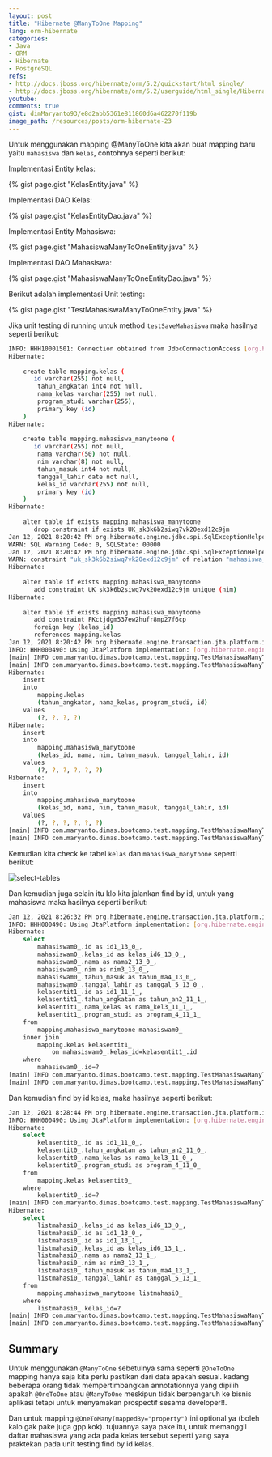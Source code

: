 ```yaml
---
layout: post
title: "Hibernate @ManyToOne Mapping"
lang: orm-hibernate
categories:
- Java
- ORM
- Hibernate
- PostgreSQL
refs: 
- http://docs.jboss.org/hibernate/orm/5.2/quickstart/html_single/
- http://docs.jboss.org/hibernate/orm/5.2/userguide/html_single/Hibernate_User_Guide.html
youtube: 
comments: true
gist: dimMaryanto93/e8d2abb5361e811860d6a462270f119b
image_path: /resources/posts/orm-hibernate-23
---
```


Untuk menggunakan mapping @ManyToOne kita akan buat mapping baru yaitu `mahasiswa` dan `kelas`, contohnya seperti berikut:

Implementasi Entity kelas:

{% gist page.gist "KelasEntity.java" %}

Implementasi DAO Kelas:

{% gist page.gist "KelasEntityDao.java" %}

Implementasi Entity Mahasiswa:

{% gist page.gist "MahasiswaManyToOneEntity.java" %}

Implementasi DAO Mahasiswa:

{% gist page.gist "MahasiswaManyToOneEntityDao.java" %}

Berikut adalah implementasi Unit testing:

{% gist page.gist "TestMahasiswaManyToOneEntity.java" %}

Jika unit testing di running untuk method `testSaveMahasiswa` maka hasilnya seperti berikut:

```bash
INFO: HHH10001501: Connection obtained from JdbcConnectionAccess [org.hibernate.engine.jdbc.env.internal.JdbcEnvironmentInitiator$ConnectionProviderJdbcConnectionAccess@553d2579] for (non-JTA) DDL execution was not in auto-commit mode; the Connection 'local transaction' will be committed and the Connection will be set into auto-commit mode.
Hibernate: 
    
    create table mapping.kelas (
       id varchar(255) not null,
        tahun_angkatan int4 not null,
        nama_kelas varchar(255) not null,
        program_studi varchar(255),
        primary key (id)
    )
Hibernate: 
    
    create table mapping.mahasiswa_manytoone (
       id varchar(255) not null,
        nama varchar(50) not null,
        nim varchar(8) not null,
        tahun_masuk int4 not null,
        tanggal_lahir date not null,
        kelas_id varchar(255) not null,
        primary key (id)
    )
Hibernate: 
    
    alter table if exists mapping.mahasiswa_manytoone 
       drop constraint if exists UK_sk3k6b2siwq7vk20exd12c9jm
Jan 12, 2021 8:20:42 PM org.hibernate.engine.jdbc.spi.SqlExceptionHelper$StandardWarningHandler logWarning
WARN: SQL Warning Code: 0, SQLState: 00000
Jan 12, 2021 8:20:42 PM org.hibernate.engine.jdbc.spi.SqlExceptionHelper$StandardWarningHandler logWarning
WARN: constraint "uk_sk3k6b2siwq7vk20exd12c9jm" of relation "mahasiswa_manytoone" does not exist, skipping
Hibernate: 
    
    alter table if exists mapping.mahasiswa_manytoone 
       add constraint UK_sk3k6b2siwq7vk20exd12c9jm unique (nim)
Hibernate: 
    
    alter table if exists mapping.mahasiswa_manytoone 
       add constraint FKctjdgm537ew2hufr8mp27f6cp 
       foreign key (kelas_id) 
       references mapping.kelas
Jan 12, 2021 8:20:42 PM org.hibernate.engine.transaction.jta.platform.internal.JtaPlatformInitiator initiateService
INFO: HHH000490: Using JtaPlatform implementation: [org.hibernate.engine.transaction.jta.platform.internal.NoJtaPlatform]
[main] INFO com.maryanto.dimas.bootcamp.test.mapping.TestMahasiswaManyToOneEntity - mahasiswa baru: MahasiswaManyToOneEntity(id=a36b7e84-c41a-4ff0-a693-f0053d7d31c9, nim=10512148, nama=Dimas Maryanto, tanggalLahir=1993-03-01, tahunMasuk=2012, kelas=KelasEntity(id=5f5e61ea-a46c-4ffe-b05a-8831232b29af, nama=IS-01, angkatan=2011, programStudi=Informatika, listMahasiswa=null))
[main] INFO com.maryanto.dimas.bootcamp.test.mapping.TestMahasiswaManyToOneEntity - mahasiswa baru: MahasiswaManyToOneEntity(id=884a8d4c-f74d-498c-8174-89da28d7caa1, nim=10512150, nama=Muhamad Yusuf, tanggalLahir=1992-01-01, tahunMasuk=2012, kelas=KelasEntity(id=5f5e61ea-a46c-4ffe-b05a-8831232b29af, nama=IS-01, angkatan=2011, programStudi=Informatika, listMahasiswa=null))
Hibernate: 
    insert 
    into
        mapping.kelas
        (tahun_angkatan, nama_kelas, program_studi, id) 
    values
        (?, ?, ?, ?)
Hibernate: 
    insert 
    into
        mapping.mahasiswa_manytoone
        (kelas_id, nama, nim, tahun_masuk, tanggal_lahir, id) 
    values
        (?, ?, ?, ?, ?, ?)
Hibernate: 
    insert 
    into
        mapping.mahasiswa_manytoone
        (kelas_id, nama, nim, tahun_masuk, tanggal_lahir, id) 
    values
        (?, ?, ?, ?, ?, ?)
[main] INFO com.maryanto.dimas.bootcamp.test.mapping.TestMahasiswaManyToOneEntity - destroy hibernate session!
[main] INFO com.maryanto.dimas.bootcamp.test.mapping.TestMahasiswaManyToOneEntity - init hibernate session
```

Kemudian kita check ke tabel `kelas` dan `mahasiswa_manytoone` seperti berikut:

![select-tables]({{site.baseurl}}{{page.image_path}}/select-tables.png)

Dan kemudian juga selain itu klo kita jalankan find by id, untuk yang mahasiswa maka hasilnya seperti berikut:

```bash
Jan 12, 2021 8:26:32 PM org.hibernate.engine.transaction.jta.platform.internal.JtaPlatformInitiator initiateService
INFO: HHH000490: Using JtaPlatform implementation: [org.hibernate.engine.transaction.jta.platform.internal.NoJtaPlatform]
Hibernate: 
    select
        mahasiswam0_.id as id1_13_0_,
        mahasiswam0_.kelas_id as kelas_id6_13_0_,
        mahasiswam0_.nama as nama2_13_0_,
        mahasiswam0_.nim as nim3_13_0_,
        mahasiswam0_.tahun_masuk as tahun_ma4_13_0_,
        mahasiswam0_.tanggal_lahir as tanggal_5_13_0_,
        kelasentit1_.id as id1_11_1_,
        kelasentit1_.tahun_angkatan as tahun_an2_11_1_,
        kelasentit1_.nama_kelas as nama_kel3_11_1_,
        kelasentit1_.program_studi as program_4_11_1_ 
    from
        mapping.mahasiswa_manytoone mahasiswam0_ 
    inner join
        mapping.kelas kelasentit1_ 
            on mahasiswam0_.kelas_id=kelasentit1_.id 
    where
        mahasiswam0_.id=?
[main] INFO com.maryanto.dimas.bootcamp.test.mapping.TestMahasiswaManyToOneEntity - mahasiswa: MahasiswaManyToOneEntity(id=a36b7e84-c41a-4ff0-a693-f0053d7d31c9, nim=10512148, nama=Dimas Maryanto, tanggalLahir=1993-03-01, tahunMasuk=2012, kelas=KelasEntity(id=5f5e61ea-a46c-4ffe-b05a-8831232b29af, nama=IS-01, angkatan=2011, programStudi=Informatika))
[main] INFO com.maryanto.dimas.bootcamp.test.mapping.TestMahasiswaManyToOneEntity - destroy hibernate session!
```

Dan kemudian find by id kelas, maka hasilnya seperti berikut:

```bash
Jan 12, 2021 8:28:44 PM org.hibernate.engine.transaction.jta.platform.internal.JtaPlatformInitiator initiateService
INFO: HHH000490: Using JtaPlatform implementation: [org.hibernate.engine.transaction.jta.platform.internal.NoJtaPlatform]
Hibernate: 
    select
        kelasentit0_.id as id1_11_0_,
        kelasentit0_.tahun_angkatan as tahun_an2_11_0_,
        kelasentit0_.nama_kelas as nama_kel3_11_0_,
        kelasentit0_.program_studi as program_4_11_0_ 
    from
        mapping.kelas kelasentit0_ 
    where
        kelasentit0_.id=?
[main] INFO com.maryanto.dimas.bootcamp.test.mapping.TestMahasiswaManyToOneEntity - kelas: KelasEntity(id=5f5e61ea-a46c-4ffe-b05a-8831232b29af, nama=IS-01, angkatan=2011, programStudi=Informatika)
Hibernate: 
    select
        listmahasi0_.kelas_id as kelas_id6_13_0_,
        listmahasi0_.id as id1_13_0_,
        listmahasi0_.id as id1_13_1_,
        listmahasi0_.kelas_id as kelas_id6_13_1_,
        listmahasi0_.nama as nama2_13_1_,
        listmahasi0_.nim as nim3_13_1_,
        listmahasi0_.tahun_masuk as tahun_ma4_13_1_,
        listmahasi0_.tanggal_lahir as tanggal_5_13_1_ 
    from
        mapping.mahasiswa_manytoone listmahasi0_ 
    where
        listmahasi0_.kelas_id=?
[main] INFO com.maryanto.dimas.bootcamp.test.mapping.TestMahasiswaManyToOneEntity - list mahasiswa: [MahasiswaManyToOneEntity(id=a36b7e84-c41a-4ff0-a693-f0053d7d31c9, nim=10512148, nama=Dimas Maryanto, tanggalLahir=1993-03-01, tahunMasuk=2012, kelas=KelasEntity(id=5f5e61ea-a46c-4ffe-b05a-8831232b29af, nama=IS-01, angkatan=2011, programStudi=Informatika)), MahasiswaManyToOneEntity(id=884a8d4c-f74d-498c-8174-89da28d7caa1, nim=10512150, nama=Muhamad Yusuf, tanggalLahir=1992-01-01, tahunMasuk=2012, kelas=KelasEntity(id=5f5e61ea-a46c-4ffe-b05a-8831232b29af, nama=IS-01, angkatan=2011, programStudi=Informatika))]
[main] INFO com.maryanto.dimas.bootcamp.test.mapping.TestMahasiswaManyToOneEntity - destroy hibernate session!
```

## Summary 

Untuk menggunakan `@ManyToOne` sebetulnya sama seperti `@OneToOne` mapping hanya saja kita perlu pastikan dari data apakah sesuai. kadang beberapa orang tidak mempertimbangkan annotationnya yang dipilih apakah `@OneToOne` atau `@ManyToOne` meskipun tidak berpengaruh ke bisnis aplikasi tetapi untuk menyamakan prospectif sesama developer!!.

Dan untuk mapping `@OneToMany(mappedBy="property")` ini optional ya (boleh kalo gak pake juga gpp kok). tujuannya saya pake itu, untuk memanggil daftar mahasiswa yang ada pada kelas tersebut seperti yang saya praktekan pada unit testing find by id kelas.